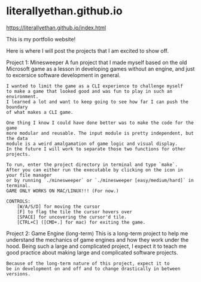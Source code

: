 # literallyethan.github.io
https://literallyethan.github.io/index.html

This is my portfolio website!

Here is where I will post the projects that I am excited to
show off.

Project 1: Minesweeper
    A fun project that I made myself based on the old Microsoft game as a lesson in
    developing games without an engine, and just to excersice
    software development in general. 

    I wanted to limit the game as a CLI experience to challenge myself
    to make a game that looked good and was fun to play in such an environment.
    I learned a lot and want to keep going to see how far I can push the boundary
    of what makes a CLI game.

    One thing I know I could have done better was to make the code for the game
    more modular and reusable. The input module is pretty independent, but the data
    module is a weird amalgamation of game logic and visual display.
    In the future I will work to separate those two functions for other projects.

    To run, enter the project directory in terminal and type `make`.
    After you can either run the executable by clicking on the icon in your file manager
    or by running `./minesweeper` or `./minesweeper [easy/medium/hard]` in terminal.
    GAME ONLY WORKS ON MAC/LINUX!!! (For now.)

    CONTROLS:
        [W/A/S/D] for moving the cursor
        [F] to flag the tile the cursor hovers over
        [SPACE] for uncovering the cursor'd tile.
        [CTRL+C] ([CMD+.] for mac) for exiting the game.


Project 2: Game Engine (long-term)
    This is a long-term project to help me understand the mechanics of
    game engines and how they work under the hood. Being such a large
    and complicated project, I expect it to teach me good practice about making
    large and complicated software projects.

    Because of the long-term nature of this project, expect it to
    be in development on and off and to change drastically in between versions.
